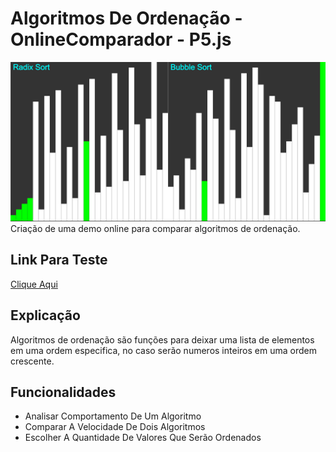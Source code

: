 # Algoritmos De Ordenação - OnlineComparador - P5.js

![](/Imagens/Captura_AlgoritmosDeComparação.PNG)
Criação de uma demo online para comparar algoritmos de ordenação.

## Link Para Teste

[Clique Aqui](https://fernandopfh.github.io/SortingAlgorithms-OnlineComparator-P5js/)

## Explicação
Algoritmos de ordenação são funções para deixar uma lista de elementos em uma ordem especifica, no caso serão numeros inteiros em uma ordem crescente.

## Funcionalidades

- Analisar Comportamento De Um Algoritmo
- Comparar A Velocidade De Dois Algoritmos
- Escolher A Quantidade De Valores Que Serão Ordenados